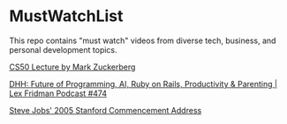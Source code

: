 # MustWatchList
This repo contains "must watch" videos from diverse tech, business, and personal development topics.

[CS50 Lecture by Mark Zuckerberg](https://www.youtube.com/watch?v=xFFs9UgOAlE)

[DHH: Future of Programming, AI, Ruby on Rails, Productivity & Parenting | Lex Fridman Podcast #474](https://www.youtube.com/watch?v=vagyIcmIGOQ)

[Steve Jobs' 2005 Stanford Commencement Address](https://www.youtube.com/watch?v=UF8uR6Z6KLc)